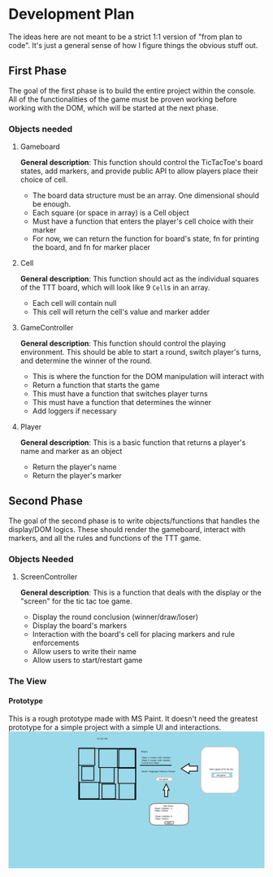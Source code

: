 # Development Plan

The ideas here are not meant to be a strict 1:1 version of "from plan to code". It's just a general sense of how I figure things the obvious stuff out.

## First Phase

The goal of the first phase is to build the entire project within the console. All of the functionalities of the game must be proven working before working with the DOM, which will be started at the next phase.

### Objects needed

1. Gameboard

    **General description**: This function should control the TicTacToe's board states, add markers, and provide public API to allow players place their choice of cell.

    - The board data structure must be an array. One dimensional should be enough.
    - Each square (or space in array) is a Cell object
    - Must have a function that enters the player's cell choice with their marker
    - For now, we can return the function for board's state, fn for printing the board, and fn for marker placer

1. Cell

    **General description**: This function should act as the individual squares of the TTT board, which will look like 9 `Cell`s in an array.

    - Each cell will contain null
    - This cell will return the cell's value and marker adder

1. GameController

    **General description**: This function should control the playing environment. This should be able to start a round, switch player's turns, and determine the winner of the round.

    - This is where the function for the DOM manipulation will interact with
    - Return a function that starts the game
    - This must have a function that switches player turns
    - This must have a function that determines the winner
    - Add loggers if necessary

1. Player

    **General description**: This is a basic function that returns a player's name and marker as an object

    - Return the player's name
    - Return the player's marker

## Second Phase

The goal of the second phase is to write objects/functions that handles the display/DOM logics. These should render the gameboard, interact with markers, and all the rules and functions of the TTT game.

### Objects Needed

1. ScreenController

    **General description**: This is a function that deals with the display or the "screen" for the tic tac toe game.

    - Display the round conclusion (winner/draw/loser)
    - Display the board's markers
    - Interaction with the board's cell for placing markers and rule enforcements
    - Allow users to write their name
    - Allow users to start/restart game

### The View

#### Prototype

This is a rough prototype made with MS Paint. It doesn't need the greatest prototype for a simple project with a simple UI and interactions.
![Prototype TTT view](public/prototype-ttt-view.jpeg)
